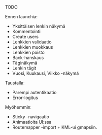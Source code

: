 TODO

Ennen launchia:

* Yksittäisen lenkin näkymä
* Kommentointi
* Create users
* Lenkkien validaatio
* Lenkkien muokkaus
* Lenkkien poisto
* Back-hanskaus
* Täginäkymä
* Lenkin tägit
* Vuosi, Kuukausi, Viikko -näkymä

Taustalla:

* Parempi autentikaatio
* Error-logitus

Myöhemmin:

* Sticky -navigaatio
* Animaatioita UI:ssa
* Routemapper -import + KML-ui gmapsiin.